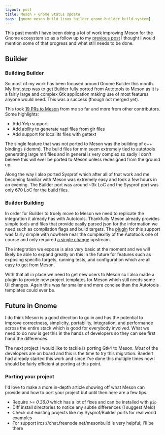 ```yaml
---
layout: post
title: Meson + Gnome Status Update
tags: [gnome meson build linux builder gnome-builder build-system]
---
```


This past month I have been doing a lot of work improving Meson for the Gnome ecosystem so as
a follow up to my [previous post](https://tingping.github.io/2016/09/27/LAS-Hosted-by-GNOME.html) I thought I would
mention some of that progress and what still needs to be done.

<!--more-->

## Builder

### Building Builder

So most of my work has been focused around Gnome Builder this month. My first step was to get
Builder fully ported from Autotools to Meson as it is a fairly large and complex Gtk application
making use of most features anyone would need. This was a success (though not merged yet).

This took [19 PRs to Meson](https://github.com/mesonbuild/meson/pulls?utf8=%E2%9C%93&q=is%3Apr%20author%3ATingPing)
from me so far and more from other contributors. Some highlights:

- Add Yelp support
- Add ability to generate vapi files from gir files
- Add support for local its files with gettext

The single feature that was not ported to Meson was the building of c++ bindings (idemm).
The build files for mm seem extremely tied to autotools generating large m4 files and in
general is very complex so sadly I don't believe this will ever be ported to Meson
unless redesigned from the ground up.

Along the way I also ported Sysprof which after all of that work and me becoming familiar with Meson
was extremely easy and took a few hours in an evening. The Builder port was around ~3k LoC and the
Sysprof port was only 670 LoC for the build files.

### Builder Building

In order for Builder to truely move to Meson we need to replicate the integration it already has
with Autotools. Thankfully Meson already provides simple tools and files that provide easily
parsed json for the information we need such as compilation flags and build targets.
The [plugin](https://git.gnome.org/browse/gnome-builder/tree/plugins/meson) for this support
was fairly simple with nowhere near the complexitiy of the Autotools one of course and only
required [a single change](https://github.com/mesonbuild/meson/commit/6762d30c6a9b5da6a90f7c1eadc06d449dbd9a33)
upstream.

The integration we expose is also very basic at the moment and we will likely be able to expand
greatly on this in the future for features such as exposing specific targets, running tests, and configuration
which are all easy to get from Meson.

With that all in place we need to get new users to Meson so I also made a plugin to provide new project templates
for Meson which still needs some UI changes. Again this was far smaller and more concise than the Autotools
templates could ever be.

## Future in Gnome

I do think Meson is a good direction to go in and has the potential to improve correctness, simplicity, portability,
integration, and performance across the entire stack which is good for everybody involved. What we need to do now
is get this in the hands of developers so they can see first hand the differences.

The next project I would like to tackle is porting Gtk4 to Meson. *Most* of the developers are on board and this is
the time to try this migration. Baedert had already started this work and since I've done this multiple times now
I should be fairly efficient at porting at this point.

### Porting your project

I'd love to make a more in-depth article showing off what Meson can provide and how to port your project but until
then here are a few tips.

- Require *>= 0.36.0* which has a lot of fixes and can be installed with `pip`
- Diff install directories to notice any subtle differences (I suggest Meld)
- Check out existing projects like my Sysprof/Builder ports for real world examples
- For support ircs://chat.freenode.net/mesonbuild is very helpful; I'll be there
